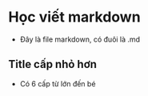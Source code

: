 #  Học viết markdown

- Đây là file markdown, có đuôi là .md

## Title cấp nhỏ hơn

- Có 6 cấp từ lớn đến bé 

